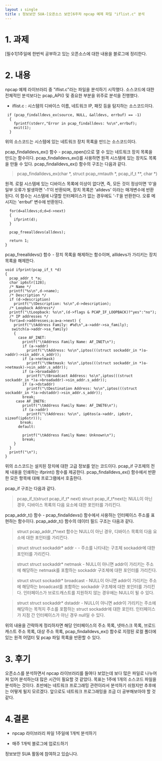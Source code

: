 ```yaml
---
layout : single
title : 정보보안 SUA-[오픈소스 보안]6주차 npcap 예제 파일 "iflist.c" 분석
---
```



# 1. 과제

[필수1]1주일에 한번씩 공부하고 있는 오픈소스에 대한 내용을 블로그에 정리한다.

# 2. 내용

npcap 예제 라이브러리 중 "iflist.c"라는 파일을 분석하기 시작했다. 소스코드에 대한 전체적인 분석보다는 pcap_API() 및 중요한 부분을 위주로 분석을 진행했다. 

- iflist.c : 시스템의 디바이스 이름, 네트워크 IP, 패킷 등을 탐지하는 소스코드이다.

```
 if (pcap_findalldevs_ex(source, NULL, &alldevs, errbuf) == -1)
  {
    fprintf(stderr,"Error in pcap_findalldevs: %s\n",errbuf);
    exit(1);
  }
```
위의 소스코드는 시스템에 있는 네트워크 장치 목록을 만드는 소스코드이다.

pcap_findalldevs_ex() 함수 - pcap_open()으로 열 수 있는 네트워크 장치 목록을 만드는 함수이다. pcap_findalldevs_ex()를 사용하면 원격 시스템에 있는 장치도 목록을 만들 수 있다. pcap_findalldevs_ex() 함수의 구조는 다음과 같다.
> pcap_findalldevs_ex(char *, struct pcap_rmtauth *, pcap_if_t **, char *)

원격. 로컬 시스템에 있는 디바이스 목록에 이상이 없다면, 즉, 모든 것이 정상이면 '0'을 일부 오류가 발생하면 '-1'이 반환되며, 장치 목록은 'alldevs' 이라는 매개변수에 반환된다. 
이 함수는 시스템에 나열할 인터페이스가 없는 경우에도 '-1'을 반환한다. 오류 메시지는 'errbuf' 변수에 반환된다.

```
  for(d=alldevs;d;d=d->next)
  {
    ifprint(d);
  }

  pcap_freealldevs(alldevs);

  return 1;
}
```
pcap_freealldevs() 함수 - 장치 목록을 해제하는 함수이며, allldevs가 가리키는 장치 목록을 해제한다.

```
void ifprint(pcap_if_t *d)
{
  pcap_addr_t *a;
  char ip6str[128];
  /* Name */
  printf("%s\n",d->name);
  /* Description */
  if (d->description)
    printf("\tDescription: %s\n",d->description);
  /* Loopback Address*/
  printf("\tLoopback: %s\n",(d->flags & PCAP_IF_LOOPBACK)?"yes":"no");
  /* IP addresses */
  for(a=d->addresses;a;a=a->next) {
    printf("\tAddress Family: #%d\n",a->addr->sa_family);
   switch(a->addr->sa_family)
    {
      case AF_INET:
        printf("\tAddress Family Name: AF_INET\n");
        if (a->addr)
          printf("\tAddress: %s\n",iptos(((struct sockaddr_in *)a->addr)->sin_addr.s_addr));
        if (a->netmask)
          printf("\tNetmask: %s\n",iptos(((struct sockaddr_in *)a->netmask)->sin_addr.s_addr));
        if (a->broadaddr)
          printf("\tBroadcast Address: %s\n",iptos(((struct sockaddr_in *)a->broadaddr)->sin_addr.s_addr));
        if (a->dstaddr)
          printf("\tDestination Address: %s\n",iptos(((struct sockaddr_in *)a->dstaddr)->sin_addr.s_addr));
        break;
     case AF_INET6:
        printf("\tAddress Family Name: AF_INET6\n");
        if (a->addr)
          printf("\tAddress: %s\n", ip6tos(a->addr, ip6str, sizeof(ip6str)));
       break;
      default:
      
        printf("\tAddress Family Name: Unknown\n");
        break;
    }
  }
  printf("\n");
}
```
위의 소스코드는 설치된 장치에 대한 고급 정보를 얻는 코드이다. pcap_if 구조체의 전체 내용을 인쇄하는 ifprint() 함수를 제공한다. pcap_findalldevs_ex() 함수에서 반환한 모든 항목에 대해 프로그램에서 호출한다.

pcap_if 구조는 다음과 같다.
>pcap_if_t(struct pcap_if_t* next) 
struct pcap_if_t*next는 NULL이 아닌 경우, 디바이스 목록의 다음 요소에 대한 포인터를 가리킨다. 

pcap_addr_t() 함수 - pcap_findalldevs() 함수에서 사용하는 인터페이스 주소를 표현하는 함수이다. pcap_addr_t() 함수의 데이터 필드 구조는 다음과 같다.
>struct pcap_addr_t*next 함수는 NULL이 아닌 경우, 디바이스 목록의 다음 요소에 대한 포인터를 가리킨다. 

>struct struct sockaddr* addr - - 주소를 나타내는 구조체 sockaddr에 대한 포인터를 가리킨다.

>struct struct sockaddr* netmask - NULL이 아니면 addr이 가리키는 주소에 해당하는 netmask를 포함하는 sockaddr 구조체에 대한 포인터를 가리킨다.

>struct struct sockaddr* broadcast - NULL이 아니면 addr이 가리키는 주소에 해당하는 broadcast를 포함하는 sockaddr 구조체에 대한 포인터를 가리킨다. 인터페이스가 브로드캐스트를 지원하지 않는 경우에는 NULL이 될 수 있다.

>struct struct sockaddr* dstaddr - NULL이 아니면 addr이 가리키는 주소에 해당하는 목적지 주소를 포함하는 struct sockaddr에 대한 포인터. 인터페이스가 지점 간 인터페이스가 아닌 경우 null일 수 있다.

위의 내용을 간략하게 정리하자면 해당 인터페이스의 주소 목록, 넷마스크 목록, 브로드캐스트 주소 목록, 대상 주소 목록, pcap_findalldevs_ex() 함수로 지정된 로컬 폴더에 있는 원격 어댑터 및 pcap 파일 목록을 반환할 수 있다.



# 3. 후기
오픈소스를 분석하면서 npcap 라이브러리를 들여다 보았는데 보다 많은 파일로 나누어져 있어 분석하는대 많은 시간이 필요할 것 같았다. 목표는 1주에 1개의 소스코드 파일을 분석하는 것이다. 초반에는 네트워크 프로그래밍 관련이라서 분석하기 쉬웠지만 추후에는 어떻게 될지 모르겠다. 앞으로도 네트워크 프로그래밍을 조금 더 공부해보아야 할 것 같다.

# 4.결론

- npcap 라이브러리 파일 1주일에 1개씩 분석하기

- 매주 1개씩 블로그에 업로드하기


정보보안 SUA 활동에 참여하고 있습니다.


